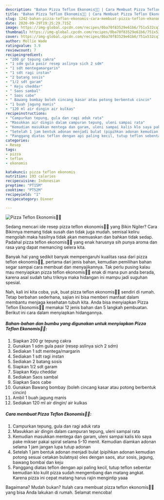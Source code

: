 ```yaml
---
description: "Bahan Pizza Teflon Ekonomis🍕🍕 | Cara Membuat Pizza Teflon Ekonomis🍕🍕 Yang Mudah Dan Praktis"
title: "Bahan Pizza Teflon Ekonomis🍕🍕 | Cara Membuat Pizza Teflon Ekonomis🍕🍕 Yang Mudah Dan Praktis"
slug: 1242-bahan-pizza-teflon-ekonomis-cara-membuat-pizza-teflon-ekonomis-yang-mudah-dan-praktis
date: 2020-09-29T19:25:29.715Z
image: https://img-global.cpcdn.com/recipes/0ba70f83529e61b6/751x532cq70/pizza-teflon-ekonomis🍕🍕-foto-resep-utama.jpg
thumbnail: https://img-global.cpcdn.com/recipes/0ba70f83529e61b6/751x532cq70/pizza-teflon-ekonomis🍕🍕-foto-resep-utama.jpg
cover: https://img-global.cpcdn.com/recipes/0ba70f83529e61b6/751x532cq70/pizza-teflon-ekonomis🍕🍕-foto-resep-utama.jpg
author: Mollie Wade
ratingvalue: 3.9
reviewcount: 7
recipeingredient:
- "200 gr tepung cakra"
- "1 sdm gula pasir resep aslinya sich 2 sdm"
- "1 sdt mentegamargarin"
- "1 sdt ragi instan"
- "2 batang sosis"
- "1/2 sdt garam"
- " Keju cheddar"
- " Saos sambal"
- " Saos cabe"
- " Bawang bombay boleh cincang kasar atau potong berbentuk cincin"
- "1 buah jagung manis"
- "120 ml air dingin air kulkas"
recipeinstructions:
- "Campurkan tepung, gula dan ragi aduk rata"
- "Masukkan air dingin dalam campuran tepung, uleni sampai rata"
- "Kemudian masukkan mentega dan garam, uleni sampai kalis klo saya pake mikser pakai spiral selama 5-10 menit. Kemudian diamkan adonan selama 1 jam jangan lupa tutup adonan"
- "Setelah 1 jam bentuk adonan menjadi bulat (pipihkan adonan kemudian potong sesuai cetakan bulatnya) oles dengan saos, atur sosis, jagung, bawang bombai dan keju"
- "Panggang diatas teflon dengan api paling kecil, tutup teflon sebentar kemudian klo kulit pizza sudah mengembang dan matang angkat. Karena pizza ini cepat matang harus rajin mengintip yaaa"
categories:
- Resep
tags:
- pizza
- teflon
- ekonomis

katakunci: pizza teflon ekonomis 
nutrition: 193 calories
recipecuisine: Indonesian
preptime: "PT15M"
cooktime: "PT52M"
recipeyield: "1"
recipecategory: Dinner

---
```



![Pizza Teflon Ekonomis🍕🍕](https://img-global.cpcdn.com/recipes/0ba70f83529e61b6/751x532cq70/pizza-teflon-ekonomis🍕🍕-foto-resep-utama.jpg)

Sedang mencari ide resep pizza teflon ekonomis🍕🍕 yang Bikin Ngiler? Cara Bikinnya memang tidak susah dan tidak juga mudah. semisal keliru mengolah maka hasilnya tidak akan memuaskan dan bahkan tidak sedap. Padahal pizza teflon ekonomis🍕🍕 yang enak harusnya sih punya aroma dan rasa yang dapat memancing selera kita.



Banyak hal yang sedikit banyak mempengaruhi kualitas rasa dari pizza teflon ekonomis🍕🍕, pertama dari jenis bahan, kemudian pemilihan bahan segar sampai cara membuat dan menyajikannya. Tak perlu pusing kalau mau menyiapkan pizza teflon ekonomis🍕🍕 enak di mana pun anda berada, karena asal sudah tahu triknya maka hidangan ini mampu jadi suguhan spesial.


Nah, kali ini kita coba, yuk, buat pizza teflon ekonomis🍕🍕 sendiri di rumah. Tetap berbahan sederhana, sajian ini bisa memberi manfaat dalam membantu menjaga kesehatan tubuh kita. Anda bisa menyiapkan Pizza Teflon Ekonomis🍕🍕 memakai 12 jenis bahan dan 5 langkah pembuatan. Berikut ini cara dalam menyiapkan hidangannya.

<!--inarticleads1-->

##### Bahan-bahan dan bumbu yang digunakan untuk menyiapkan Pizza Teflon Ekonomis🍕🍕:

1. Siapkan 200 gr tepung cakra
1. Gunakan 1 sdm gula pasir (resep aslinya sich 2 sdm)
1. Sediakan 1 sdt mentega/margarin
1. Sediakan 1 sdt ragi instan
1. Sediakan 2 batang sosis
1. Siapkan 1/2 sdt garam
1. Siapkan  Keju cheddar
1. Sediakan  Saos sambal
1. Siapkan  Saos cabe
1. Gunakan  Bawang bombay (boleh cincang kasar atau potong berbentuk cincin)
1. Ambil 1 buah jagung manis
1. Sediakan 120 ml air dingin/ air kulkas




<!--inarticleads2-->

##### Cara membuat Pizza Teflon Ekonomis🍕🍕:

1. Campurkan tepung, gula dan ragi aduk rata
1. Masukkan air dingin dalam campuran tepung, uleni sampai rata
1. Kemudian masukkan mentega dan garam, uleni sampai kalis klo saya pake mikser pakai spiral selama 5-10 menit. Kemudian diamkan adonan selama 1 jam jangan lupa tutup adonan
1. Setelah 1 jam bentuk adonan menjadi bulat (pipihkan adonan kemudian potong sesuai cetakan bulatnya) oles dengan saos, atur sosis, jagung, bawang bombai dan keju
1. Panggang diatas teflon dengan api paling kecil, tutup teflon sebentar kemudian klo kulit pizza sudah mengembang dan matang angkat. Karena pizza ini cepat matang harus rajin mengintip yaaa




Bagaimana? Mudah bukan? Itulah cara membuat pizza teflon ekonomis🍕🍕 yang bisa Anda lakukan di rumah. Selamat mencoba!
